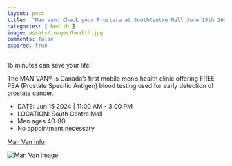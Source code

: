 ```yaml
---
layout: post
title:  "Man Van: Check your Prostate at SouthCentre Mall June 15th 2024"
categories: [ health ]
image: assets/images/health.jpg
comments: false
expired: true
---
```


15 minutes can save your life!

The MAN VAN® is Canada’s first mobile men’s health clinic offering FREE PSA (Prostate Specific Antigen) blood testing used for early detection of prostate cancer.

- DATE: Jun 15 2024 | 11:00 AM - 3:00 PM
- LOCATION: South Centre Mall
- Men ages 40-80
- No appointment necessary

[Man Van Info](https://www.prostatecancercentre.ca/the-man-van/)

![Man Van image](https://www.prostatecancercentre.ca/wp-content/uploads/2023/12/banner_manvan02b.jpg")